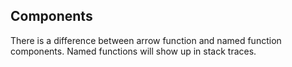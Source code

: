 ## Components

There is a difference between arrow function and named function components. Named functions will show up in stack traces.